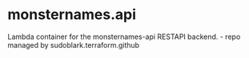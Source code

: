 # monsternames.api
Lambda container for the monsternames-api RESTAPI backend. - repo managed by sudoblark.terraform.github
